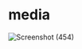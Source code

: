 # media
![Screenshot (454)](https://github.com/wshuv-o/Nexa-Social-Media/assets/100506316/45a60e7d-ba04-4849-a9d9-51915ce7f3aa)
